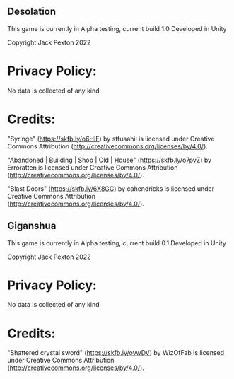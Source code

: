 ## Desolation

This game is currently in Alpha testing, current build 1.0
Developed in Unity

Copyright Jack Pexton 2022

# Privacy Policy:

No data is collected of any kind

# Credits:

"Syringe" (https://skfb.ly/o6HIF) by stfuaahil is licensed under Creative Commons Attribution (http://creativecommons.org/licenses/by/4.0/).

"Abandoned | Building | Shop | Old | House" (https://skfb.ly/o7pvZ) by Erroratten is licensed under Creative Commons Attribution (http://creativecommons.org/licenses/by/4.0/).

"Blast Doors" (https://skfb.ly/6X8GC) by cahendricks is licensed under Creative Commons Attribution (http://creativecommons.org/licenses/by/4.0/).

## Giganshua

This game is currently in Alpha testing, current build 0.1
Developed in Unity

Copyright Jack Pexton 2022

# Privacy Policy:

No data is collected of any kind

# Credits:

"Shattered crystal sword" (https://skfb.ly/ovwDV) by WizOfFab is licensed under Creative Commons Attribution (http://creativecommons.org/licenses/by/4.0/).
